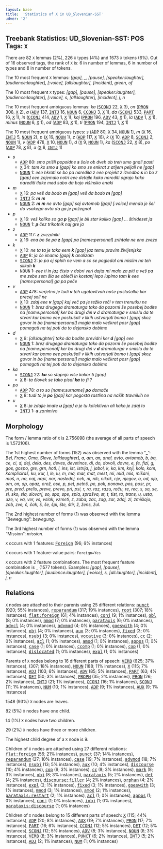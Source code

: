 ```yaml
---
layout: base
title:  'Statistics of X in UD_Slovenian-SST'
udver: '2'
---
```


## Treebank Statistics: UD_Slovenian-SST: POS Tags: `X`

There are 82 `X` lemmas (2%), 226 `X` types (4%) and 1673 `X` tokens (6%).
Out of 16 observed tags, the rank of `X` is: 6 in number of lemmas, 6 in number of types and 8 in number of tokens.

The 10 most frequent `X` lemmas: <em>[gap], _, [pause], [speaker:laughter], [audience:laughter], [:voice], [all:laughter], [incident], green, of</em>

The 10 most frequent `X` types:  <em>[gap], [pause], [speaker:laughter], [audience:laughter], [:voice], s, [all:laughter], [incident], j, n</em>

The 10 most frequent ambiguous lemmas: <em>ka</em> (<tt><a href="sl_sst-pos-SCONJ.html">SCONJ</a></tt> 22, <tt><a href="sl_sst-pos-X.html">X</a></tt> 3), <em>on</em> (<tt><a href="sl_sst-pos-PRON.html">PRON</a></tt> 308, <tt><a href="sl_sst-pos-X.html">X</a></tt> 2), <em>a</em> (<tt><a href="sl_sst-pos-ADV.html">ADV</a></tt> 137, <tt><a href="sl_sst-pos-INTJ.html">INTJ</a></tt> 16, <tt><a href="sl_sst-pos-NOUN.html">NOUN</a></tt> 6, <tt><a href="sl_sst-pos-CCONJ.html">CCONJ</a></tt> 3, <tt><a href="sl_sst-pos-X.html">X</a></tt> 1), <em>da</em> (<tt><a href="sl_sst-pos-SCONJ.html">SCONJ</a></tt> 533, <tt><a href="sl_sst-pos-PART.html">PART</a></tt> 16, <tt><a href="sl_sst-pos-X.html">X</a></tt> 1), <em>in</em> (<tt><a href="sl_sst-pos-CCONJ.html">CCONJ</a></tt> 414, <tt><a href="sl_sst-pos-ADV.html">ADV</a></tt> 1, <tt><a href="sl_sst-pos-X.html">X</a></tt> 1), <em>kaj</em> (<tt><a href="sl_sst-pos-PRON.html">PRON</a></tt> 196, <tt><a href="sl_sst-pos-ADV.html">ADV</a></tt> 43, <tt><a href="sl_sst-pos-X.html">X</a></tt> 1), <em>la</em> (<tt><a href="sl_sst-pos-ADV.html">ADV</a></tt> 1, <tt><a href="sl_sst-pos-X.html">X</a></tt> 1), <em>minus</em> (<tt><a href="sl_sst-pos-NOUN.html">NOUN</a></tt> 6, <tt><a href="sl_sst-pos-X.html">X</a></tt> 1), <em>od</em> (<tt><a href="sl_sst-pos-ADP.html">ADP</a></tt> 83, <tt><a href="sl_sst-pos-X.html">X</a></tt> 1), <em>ti</em> (<tt><a href="sl_sst-pos-PRON.html">PRON</a></tt> 194, <tt><a href="sl_sst-pos-INTJ.html">INTJ</a></tt> 1, <tt><a href="sl_sst-pos-X.html">X</a></tt> 1)

The 10 most frequent ambiguous types:  <em>s</em> (<tt><a href="sl_sst-pos-ADP.html">ADP</a></tt> 80, <tt><a href="sl_sst-pos-X.html">X</a></tt> 34, <tt><a href="sl_sst-pos-NOUN.html">NOUN</a></tt> 1), <em>m</em> (<tt><a href="sl_sst-pos-X.html">X</a></tt> 16, <tt><a href="sl_sst-pos-INTJ.html">INTJ</a></tt> 5, <tt><a href="sl_sst-pos-NOUN.html">NOUN</a></tt> 2), <em>p</em> (<tt><a href="sl_sst-pos-X.html">X</a></tt> 16, <tt><a href="sl_sst-pos-NOUN.html">NOUN</a></tt> 1), <em>z</em> (<tt><a href="sl_sst-pos-ADP.html">ADP</a></tt> 117, <tt><a href="sl_sst-pos-X.html">X</a></tt> 16), <em>k</em> (<tt><a href="sl_sst-pos-X.html">X</a></tt> 10, <tt><a href="sl_sst-pos-ADP.html">ADP</a></tt> 8, <tt><a href="sl_sst-pos-SCONJ.html">SCONJ</a></tt> 2, <tt><a href="sl_sst-pos-NOUN.html">NOUN</a></tt> 1), <em>v</em> (<tt><a href="sl_sst-pos-ADP.html">ADP</a></tt> 478, <tt><a href="sl_sst-pos-X.html">X</a></tt> 10, <tt><a href="sl_sst-pos-NOUN.html">NOUN</a></tt> 1), <em>d</em> (<tt><a href="sl_sst-pos-X.html">X</a></tt> 9, <tt><a href="sl_sst-pos-NOUN.html">NOUN</a></tt> 1), <em>ka</em> (<tt><a href="sl_sst-pos-SCONJ.html">SCONJ</a></tt> 22, <tt><a href="sl_sst-pos-X.html">X</a></tt> 8), <em>po</em> (<tt><a href="sl_sst-pos-ADP.html">ADP</a></tt> 78, <tt><a href="sl_sst-pos-X.html">X</a></tt> 8), <em>u</em> (<tt><a href="sl_sst-pos-X.html">X</a></tt> 8, <tt><a href="sl_sst-pos-INTJ.html">INTJ</a></tt> 1)


* <em>s</em>
  * <tt><a href="sl_sst-pos-ADP.html">ADP</a></tt> 80: <em>smo prišli popoldne <b>s</b> šole ob dveh ob treh smo gnali pasti</em>
  * <tt><a href="sl_sst-pos-X.html">X</a></tt> 34: <em>tam ko smo <b>s</b> [gap] ko smo se enkrat z atijem peljali ne [gap]</em>
  * <tt><a href="sl_sst-pos-NOUN.html">NOUN</a></tt> 1: <em>eee hkrati se bo pa naredila z eee projekt z izvedbo <b>s</b> in bo z [gap] eee zajemalo notri eee detajle kako narediti ograjo kako narediti tlake med sabo da bojo višinsko enaki</em>
* <em>m</em>
  * <tt><a href="sl_sst-pos-X.html">X</a></tt> 16: <em>pa veš da bodo <b>m</b> [gap] veš da bodo <b>m</b> [gap]</em>
  * <tt><a href="sl_sst-pos-INTJ.html">INTJ</a></tt> 5: <em><b>m</b> <b>m</b></em>
  * <tt><a href="sl_sst-pos-NOUN.html">NOUN</a></tt> 2: <em><b>m</b> <b>m</b> ne avto [gap] saj avtomob [gap] [:voice] menda je šel do vsakega avta da ga je požegnal</em>
* <em>p</em>
  * <tt><a href="sl_sst-pos-X.html">X</a></tt> 16: <em>veš koliko so ga <b>p</b> [gap] je bil star koliko [gap] … štirideset ja</em>
  * <tt><a href="sl_sst-pos-NOUN.html">NOUN</a></tt> 1: <em><b>p</b> čez trikotnik naj gre ja</em>
* <em>z</em>
  * <tt><a href="sl_sst-pos-ADP.html">ADP</a></tt> 117: <em><b>z</b> zvezdniki</em>
  * <tt><a href="sl_sst-pos-X.html">X</a></tt> 16: <em>ena bo še pa <b>z</b> [gap] pa [name:personal] zrihtala ne eno zvezo</em>
* <em>k</em>
  * <tt><a href="sl_sst-pos-X.html">X</a></tt> 10: <em>ne ta ta je taka eem <b>k</b> [gap] jaz temu pravim življenjska</em>
  * <tt><a href="sl_sst-pos-ADP.html">ADP</a></tt> 8: <em>ja če imamo [gap] <b>k</b> analizam</em>
  * <tt><a href="sl_sst-pos-SCONJ.html">SCONJ</a></tt> 2: <em>jo pa ej sploh ne vem a so se pogledal oni mislim na teh slikah <b>k</b></em>
  * <tt><a href="sl_sst-pos-NOUN.html">NOUN</a></tt> 1: <em>eee ti in jaz čisto v dobri veri dajta mi malo za piti a veš pa me zebe sem šla se obleči in kostanj lepo lupimo tam <b>k</b> eee [name:personal] ga pa peče</em>
* <em>v</em>
  * <tt><a href="sl_sst-pos-ADP.html">ADP</a></tt> 478: <em>verjetno je tudi <b>v</b> teh ugotovitvah naše poslušalke kar precej soli ne</em>
  * <tt><a href="sl_sst-pos-X.html">X</a></tt> 10: <em>zdaj eee <b>v</b> [gap] kaj več pa je težko reči v tem trenutku ne</em>
  * <tt><a href="sl_sst-pos-NOUN.html">NOUN</a></tt> 1: <em>brez drugega dramaturga tako da pozorni še posebej bodite na [name:personal] ker bo drugi del <b>v</b> d dramaturga v smislu da te stvari kar bomo eee poskušali v likih ustvarjati bomo t [gap] skoz govor in bo [name:personal] mogla malo večkrat posr [gap] pomagati na tej poti da to dejansko dobimo</em>
* <em>d</em>
  * <tt><a href="sl_sst-pos-X.html">X</a></tt> 9: <em>[all:laughter] tako da bodite previdni ker <b>d</b> [gap] eee</em>
  * <tt><a href="sl_sst-pos-NOUN.html">NOUN</a></tt> 1: <em>brez drugega dramaturga tako da pozorni še posebej bodite na [name:personal] ker bo drugi del v <b>d</b> dramaturga v smislu da te stvari kar bomo eee poskušali v likih ustvarjati bomo t [gap] skoz govor in bo [name:personal] mogla malo večkrat posr [gap] pomagati na tej poti da to dejansko dobimo</em>
* <em>ka</em>
  * <tt><a href="sl_sst-pos-SCONJ.html">SCONJ</a></tt> 22: <em><b>ka</b> so stopnjo više kakor ti [gap]</em>
  * <tt><a href="sl_sst-pos-X.html">X</a></tt> 8: <em>ta človek se tako pisal <b>ka</b> to fi ?</em>
* <em>po</em>
  * <tt><a href="sl_sst-pos-ADP.html">ADP</a></tt> 78: <em>a to so [name:surname] <b>po</b> domače</em>
  * <tt><a href="sl_sst-pos-X.html">X</a></tt> 8: <em>tudi to je <b>po</b> [gap] kar pogosta rastlina na naših travnikih ne</em>
* <em>u</em>
  * <tt><a href="sl_sst-pos-X.html">X</a></tt> 8: <em>ja zdajle imate <b>u</b> [gap] a je tu kolektiven ali kako je zdaj to</em>
  * <tt><a href="sl_sst-pos-INTJ.html">INTJ</a></tt> 1: <em><b>u</b> zanimivo</em>

## Morphology

The form / lemma ratio of `X` is 2.756098 (the average of all parts of speech is 1.572106).

The 1st highest number of forms (152) was observed with the lemma “_”: <em>Bel, Franc, Oma, Slove, [all:laughter], a, am, an, anal, avto, avtomob, b, ba, ce, ci, d, dej, dela, des, deves, devetinos, di, do, dovoli, dovre, e, fe, fizi, g, gos, gospo, gre, grn, hotl, i, ins, ist, istrija, j, jabol, k, ka, km, knji, kolo, kom, kompliciraš, ku, kur, l, le, lu, m, ma, mar, mat, mest, mi, mid, mis, mišani, moš, n, na, naj, napi, nar, naslednj, nek, ni, nih, nikak, nje, njegov, o, od, ojo, om, on, op, opaz, orož, ose, p, pet, petnš, po, pok, ponava, pos, posr, pr, pre, pred, prelis, preve, prevo, pri, psi, r, ra, raz, razu, raču, re, rec, s, sa, se, si, sko, sla, slovarj, so, spa, spe, spla, sprašva, st, t, tist, to, trans, u, usta, uze, v, va, ver, vs, vslak, vzmeti, z, zaba, zac, zag, zar, zdaj, zl, zmišlajo, zob, zve, č, čak, š, še, špi, šte, štir, ž, žens, žul</em>.

The 2nd highest number of forms (1) was observed with the lemma “Bewegung”: <em>bewegung</em>.

The 3rd highest number of forms (1) was observed with the lemma “Mission”: <em>mission</em>.

`X` occurs with 1 features: <tt><a href="sl_sst-feat-Foreign.html">Foreign</a></tt> (96; 6% instances)

`X` occurs with 1 feature-value pairs: `Foreign=Yes`

`X` occurs with 2 feature combinations.
The most frequent feature combination is `_` (1577 tokens).
Examples: <em>[gap], [pause], [speaker:laughter], [audience:laughter], [:voice], s, [all:laughter], [incident], j, n</em>


## Relations

`X` nodes are attached to their parents using 25 different relations: <tt><a href="sl_sst-dep-punct.html">punct</a></tt> (920; 55% instances), <tt><a href="sl_sst-dep-reparandum.html">reparandum</a></tt> (317; 19% instances), <tt><a href="sl_sst-dep-root.html">root</a></tt> (307; 18% instances), <tt><a href="sl_sst-dep-flat-foreign.html">flat:foreign</a></tt> (61; 4% instances), <tt><a href="sl_sst-dep-conj.html">conj</a></tt> (9; 1% instances), <tt><a href="sl_sst-dep-obl.html">obl</a></tt> (8; 0% instances), <tt><a href="sl_sst-dep-nmod.html">nmod</a></tt> (7; 0% instances), <tt><a href="sl_sst-dep-parataxis.html">parataxis</a></tt> (6; 0% instances), <tt><a href="sl_sst-dep-advcl.html">advcl</a></tt> (4; 0% instances), <tt><a href="sl_sst-dep-advmod.html">advmod</a></tt> (4; 0% instances), <tt><a href="sl_sst-dep-goeswith.html">goeswith</a></tt> (4; 0% instances), <tt><a href="sl_sst-dep-obj.html">obj</a></tt> (4; 0% instances), <tt><a href="sl_sst-dep-aux.html">aux</a></tt> (3; 0% instances), <tt><a href="sl_sst-dep-fixed.html">fixed</a></tt> (3; 0% instances), <tt><a href="sl_sst-dep-nsubj.html">nsubj</a></tt> (3; 0% instances), <tt><a href="sl_sst-dep-vocative.html">vocative</a></tt> (3; 0% instances), <tt><a href="sl_sst-dep-cc.html">cc</a></tt> (2; 0% instances), <tt><a href="sl_sst-dep-acl.html">acl</a></tt> (1; 0% instances), <tt><a href="sl_sst-dep-amod.html">amod</a></tt> (1; 0% instances), <tt><a href="sl_sst-dep-appos.html">appos</a></tt> (1; 0% instances), <tt><a href="sl_sst-dep-case.html">case</a></tt> (1; 0% instances), <tt><a href="sl_sst-dep-ccomp.html">ccomp</a></tt> (1; 0% instances), <tt><a href="sl_sst-dep-cop.html">cop</a></tt> (1; 0% instances), <tt><a href="sl_sst-dep-dislocated.html">dislocated</a></tt> (1; 0% instances), <tt><a href="sl_sst-dep-expl.html">expl</a></tt> (1; 0% instances)

Parents of `X` nodes belong to 16 different parts of speech: <tt><a href="sl_sst-pos-VERB.html">VERB</a></tt> (625; 37% instances),  (307; 18% instances), <tt><a href="sl_sst-pos-NOUN.html">NOUN</a></tt> (188; 11% instances), <tt><a href="sl_sst-pos-X.html">X</a></tt> (115; 7% instances), <tt><a href="sl_sst-pos-ADJ.html">ADJ</a></tt> (103; 6% instances), <tt><a href="sl_sst-pos-ADV.html">ADV</a></tt> (85; 5% instances), <tt><a href="sl_sst-pos-PART.html">PART</a></tt> (63; 4% instances), <tt><a href="sl_sst-pos-DET.html">DET</a></tt> (50; 3% instances), <tt><a href="sl_sst-pos-PROPN.html">PROPN</a></tt> (35; 2% instances), <tt><a href="sl_sst-pos-PRON.html">PRON</a></tt> (26; 2% instances), <tt><a href="sl_sst-pos-INTJ.html">INTJ</a></tt> (21; 1% instances), <tt><a href="sl_sst-pos-CCONJ.html">CCONJ</a></tt> (16; 1% instances), <tt><a href="sl_sst-pos-SCONJ.html">SCONJ</a></tt> (11; 1% instances), <tt><a href="sl_sst-pos-NUM.html">NUM</a></tt> (10; 1% instances), <tt><a href="sl_sst-pos-ADP.html">ADP</a></tt> (9; 1% instances), <tt><a href="sl_sst-pos-AUX.html">AUX</a></tt> (9; 1% instances)

1548 (93%) `X` nodes are leaves.

82 (5%) `X` nodes have one child.

14 (1%) `X` nodes have two children.

29 (2%) `X` nodes have three or more children.

The highest child degree of a `X` node is 9.

Children of `X` nodes are attached using 27 different relations: <tt><a href="sl_sst-dep-flat-foreign.html">flat:foreign</a></tt> (56; 21% instances), <tt><a href="sl_sst-dep-punct.html">punct</a></tt> (37; 14% instances), <tt><a href="sl_sst-dep-reparandum.html">reparandum</a></tt> (27; 10% instances), <tt><a href="sl_sst-dep-case.html">case</a></tt> (19; 7% instances), <tt><a href="sl_sst-dep-advmod.html">advmod</a></tt> (18; 7% instances), <tt><a href="sl_sst-dep-nsubj.html">nsubj</a></tt> (13; 5% instances), <tt><a href="sl_sst-dep-aux.html">aux</a></tt> (10; 4% instances), <tt><a href="sl_sst-dep-discourse.html">discourse</a></tt> (10; 4% instances), <tt><a href="sl_sst-dep-cop.html">cop</a></tt> (9; 3% instances), <tt><a href="sl_sst-dep-cc.html">cc</a></tt> (8; 3% instances), <tt><a href="sl_sst-dep-mark.html">mark</a></tt> (8; 3% instances), <tt><a href="sl_sst-dep-obj.html">obj</a></tt> (8; 3% instances), <tt><a href="sl_sst-dep-parataxis.html">parataxis</a></tt> (5; 2% instances), <tt><a href="sl_sst-dep-det.html">det</a></tt> (4; 2% instances), <tt><a href="sl_sst-dep-discourse-filler.html">discourse:filler</a></tt> (4; 2% instances), <tt><a href="sl_sst-dep-orphan.html">orphan</a></tt> (4; 2% instances), <tt><a href="sl_sst-dep-expl.html">expl</a></tt> (3; 1% instances), <tt><a href="sl_sst-dep-fixed.html">fixed</a></tt> (3; 1% instances), <tt><a href="sl_sst-dep-goeswith.html">goeswith</a></tt> (3; 1% instances), <tt><a href="sl_sst-dep-nmod.html">nmod</a></tt> (3; 1% instances), <tt><a href="sl_sst-dep-amod.html">amod</a></tt> (2; 1% instances), <tt><a href="sl_sst-dep-parataxis-restart.html">parataxis:restart</a></tt> (2; 1% instances), <tt><a href="sl_sst-dep-acl.html">acl</a></tt> (1; 0% instances), <tt><a href="sl_sst-dep-appos.html">appos</a></tt> (1; 0% instances), <tt><a href="sl_sst-dep-conj.html">conj</a></tt> (1; 0% instances), <tt><a href="sl_sst-dep-iobj.html">iobj</a></tt> (1; 0% instances), <tt><a href="sl_sst-dep-parataxis-discourse.html">parataxis:discourse</a></tt> (1; 0% instances)

Children of `X` nodes belong to 15 different parts of speech: <tt><a href="sl_sst-pos-X.html">X</a></tt> (115; 44% instances), <tt><a href="sl_sst-pos-ADP.html">ADP</a></tt> (20; 8% instances), <tt><a href="sl_sst-pos-AUX.html">AUX</a></tt> (19; 7% instances), <tt><a href="sl_sst-pos-PRON.html">PRON</a></tt> (17; 7% instances), <tt><a href="sl_sst-pos-PART.html">PART</a></tt> (16; 6% instances), <tt><a href="sl_sst-pos-CCONJ.html">CCONJ</a></tt> (12; 5% instances), <tt><a href="sl_sst-pos-DET.html">DET</a></tt> (12; 5% instances), <tt><a href="sl_sst-pos-SCONJ.html">SCONJ</a></tt> (12; 5% instances), <tt><a href="sl_sst-pos-ADV.html">ADV</a></tt> (8; 3% instances), <tt><a href="sl_sst-pos-NOUN.html">NOUN</a></tt> (8; 3% instances), <tt><a href="sl_sst-pos-VERB.html">VERB</a></tt> (8; 3% instances), <tt><a href="sl_sst-pos-PUNCT.html">PUNCT</a></tt> (6; 2% instances), <tt><a href="sl_sst-pos-INTJ.html">INTJ</a></tt> (5; 2% instances), <tt><a href="sl_sst-pos-ADJ.html">ADJ</a></tt> (2; 1% instances), <tt><a href="sl_sst-pos-NUM.html">NUM</a></tt> (1; 0% instances)

